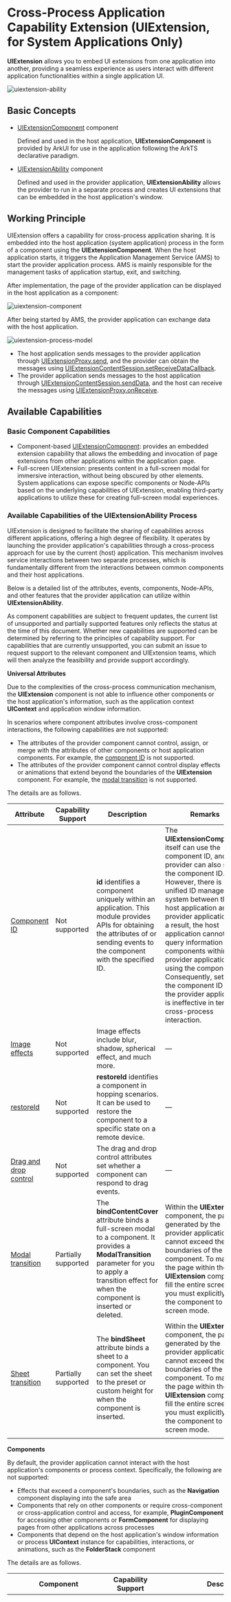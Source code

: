 # Cross-Process Application Capability Extension (UIExtension, for System Applications Only)

**UIExtension** allows you to embed UI extensions from one application into another, providing a seamless experience as users interact with different application functionalities within a single application UI.

![uiextension-ability](figures/uiextension-ability.png)

## Basic Concepts

- [UIExtensionComponent](../reference/apis-arkui/arkui-ts/ts-container-ui-extension-component-sys.md) component
	
  Defined and used in the host application, **UIExtensionComponent** is provided by ArkUI for use in the application following the ArkTS declarative paradigm.

- [UIExtensionAbility](../application-models/uiextensionability.md) component

  Defined and used in the provider application, **UIExtensionAbility** allows the provider to run in a separate process and creates UI extensions that can be embedded in the host application's window.


## Working Principle

UIExtension offers a capability for cross-process application sharing. It is embedded into the host application (system application) process in the form of a component using the **UIExtensionComponent**. When the host application starts, it triggers the Application Management Service (AMS) to start the provider application process. AMS is mainly responsible for the management tasks of application startup, exit, and switching.

After implementation, the page of the provider application can be displayed in the host application as a component:

![uiextension-component](figures/uiextension-component.png)

After being started by AMS, the provider application can exchange data with the host application.

![uiextension-process-model](figures/uiextension-process-model.png)

- The host application sends messages to the provider application through [UIExtensionProxy.send](../reference/apis-arkui/arkui-ts/ts-container-ui-extension-component-sys.md#send), and the provider can obtain the messages using [UIExtensionContentSession.setReceiveDataCallback](../reference/apis-ability-kit/js-apis-app-ability-uiExtensionContentSession-sys.md#setreceivedatacallback).
- The provider application sends messages to the host application through [UIExtensionContentSession.sendData](../reference/apis-ability-kit/js-apis-app-ability-uiExtensionContentSession-sys.md#senddata), and the host can receive the messages using [UIExtensionProxy.onReceive](../reference/apis-arkui/arkui-ts/ts-container-ui-extension-component-sys.md#onreceive).

## Available Capabilities

### Basic Component Capabilities

- Component-based [UIExtensionComponent](../reference/apis-arkui/arkui-ts/ts-container-ui-extension-component-sys.md): provides an embedded extension capability that allows the embedding and invocation of page extensions from other applications within the application page.
- Full-screen UIExtension: presents content in a full-screen modal for immersive interaction, without being obscured by other elements. System applications can expose specific components or Node-APIs based on the underlying capabilities of UIExtension, enabling third-party applications to utilize these for creating full-screen modal experiences.

### Available Capabilities of the UIExtensionAbility Process

UIExtension is designed to facilitate the sharing of capabilities across different applications, offering a high degree of flexibility. It operates by launching the provider application's capabilities through a cross-process approach for use by the current (host) application. This mechanism involves service interactions between two separate processes, which is fundamentally different from the interactions between common components and their host applications.

Below is a detailed list of the attributes, events, components, Node-APIs, and other features that the provider application can utilize within **UIExtensionAbility**.

As component capabilities are subject to frequent updates, the current list of unsupported and partially supported features only reflects the status at the time of this document. Whether new capabilities are supported can be determined by referring to the principles of capability support. For capabilities that are currently unsupported, you can submit an issue to request support to the relevant component and UIExtension teams, which will then analyze the feasibility and provide support accordingly.

**Universal Attributes**

Due to the complexities of the cross-process communication mechanism, the **UIExtension** component is not able to influence other components or the host application's information, such as the application context **UIContext** and application window information.

In scenarios where component attributes involve cross-component interactions, the following capabilities are not supported:

- The attributes of the provider component cannot control, assign, or merge with the attributes of other components or host application components. For example, the [component ID](../reference/apis-arkui/arkui-ts/ts-universal-attributes-component-id.md) is not supported.
- The attributes of the provider component cannot control display effects or animations that extend beyond the boundaries of the **UIExtension** component. For example, the [modal transition](../reference/apis-arkui/arkui-ts/ts-universal-attributes-modal-transition.md) is not supported.

The details are as follows.

| Attribute                                                    | Capability Support  | Description                                                  | Remarks                                                      |
| ------------------------------------------------------------ | ------------------- | ------------------------------------------------------------ | ------------------------------------------------------------ |
| [Component ID](../reference/apis-arkui/arkui-ts/ts-universal-attributes-component-id.md) | Not supported       | **id** identifies a component uniquely within an application. This module provides APIs for obtaining the attributes of or sending events to the component with the specified ID. | The **UIExtensionComponent** itself can use the component ID, and the provider can also set the component ID. However, there is no unified ID management system between the host application and the provider application. As a result, the host application cannot query information about components within the provider application using the component ID. Consequently, setting the component ID within the provider application is ineffective in terms of cross-process interaction. |
| [Image effects](../reference/apis-arkui/arkui-ts/ts-universal-attributes-image-effect.md)| Not supported  | Image effects include blur, shadow, spherical effect, and much more.      | —                                                            |
| [restoreId](../reference/apis-arkui/arkui-ts/ts-universal-attributes-restoreId.md) | Not supported       | **restoreId** identifies a component in hopping scenarios. It can be used to restore the component to a specific state on a remote device. | —                                                            |
| [Drag and drop control](../reference/apis-arkui/arkui-ts/ts-universal-attributes-drag-drop.md) | Not supported       | The drag and drop control attributes set whether a component can respond to drag events. | —                                                            |
| [Modal transition](../reference/apis-arkui/arkui-ts/ts-universal-attributes-modal-transition.md) | Partially supported | The **bindContentCover** attribute binds a full-screen modal to a component. It provides a **ModalTransition** parameter for you to apply a transition effect for when the component is inserted or deleted. | Within the **UIExtension** component, the pages generated by the provider application cannot exceed the boundaries of the component. To make the page within the **UIExtension** component fill the entire screen, you must explicitly set the component to full-screen mode. |
| [Sheet transition](../reference/apis-arkui/arkui-ts/ts-universal-attributes-sheet-transition.md) | Partially supported | The **bindSheet** attribute binds a sheet to a component. You can set the sheet to the preset or custom height for when the component is inserted. | Within the **UIExtension** component, the pages generated by the provider application cannot exceed the boundaries of the component. To make the page within the **UIExtension** component fill the entire screen, you must explicitly set the component to full-screen mode. |
|                                                              |                     |                                                              |                                                              |

**Components**

By default, the provider application cannot interact with the host application's components or process context. Specifically, the following are not supported:

- Effects that exceed a component's boundaries, such as the **Navigation** component displaying into the safe area
- Components that rely on other components or require cross-component or cross-application control and access, for example, **PluginComponent** for accessing other components or **FormComponent** for displaying pages from other applications across processes
- Components that depend on the host application's window information or process **UIContext** instance for capabilities, interactions, or animations, such as the **FolderStack** component

The details are as follows.

| Component                                                    | Capability Support  | Description                                                  | Remarks                                                      |
| ------------------------------------------------------------ | ------------------- | ------------------------------------------------------------ | ------------------------------------------------------------ |
| [PluginComponent (System API)](../reference/apis-arkui/arkui-ts/ts-basic-components-plugincomponent-sys.md) | Not supported       | **PluginComponent** enables users of the component to request both the component and the data it needs. The users send a component template and the corresponding data. It supports the SystemUI in integrating UI elements provided by various services through a plug-in-based approach. | 1. This component shares similarities with **UIExtension** and can be nested within other components. This nesting introduces additional complexity.<br>2. Since the provider of the **UIExtension** component operates in a separate process, it cannot access or interact with components within the host application by default. |
| [FormComponent (System API)](../reference/apis-arkui/arkui-ts/ts-basic-components-formcomponent-sys.md) | Not supported       | **FormComponent** is a component used to display widgets.    | This component facilitates cross-process component calls. However, nesting it within UIExtension can complicate the process relationships, potentially leading to functional and performance issues. |
| [IsolatedComponent (System API)](../reference/apis-arkui/arkui-ts/ts-container-isolated-component-sys.md) | Not supported       | **IsolatedComponent** is designed to support the embedding and display of UIs provided by independent .abc files within the current page, with the displayed content running in a restricted worker thread. | Due to its cross-application scheduling capability, UIExtension does not support nested launching of this component. |
| [FullScreenLaunchComponent](../reference/apis-arkui/arkui-ts/ohos-arkui-advanced-FullScreenLaunchComponent.md) | Not supported       | **FullScreenLaunchComponent** is a component designed for launching atomic services in full screen. If the invoked application (the one being launched) grants the invoker the authorization to run the atomic service in an embedded manner, the invoker can operate the atomic service in full-screen embedded mode. If authorization is not provided, the invoker will launch the atomic service in a pop-up manner. | Due to its cross-application scheduling capability, UIExtension does not support nested launching of this component. |
| [EmbeddedComponent](../reference/apis-arkui/arkui-ts/ts-container-embedded-component.md) | Not supported       | The **EmbeddedComponent** is a component used to embed into the current page the UI provided by another [EmbeddedUIExtensionAbility](../reference/apis-ability-kit/js-apis-app-ability-embeddedUIExtensionAbility.md) in the same application. The EmbeddedUIExtensionAbility runs in an independent process for UI layout and rendering. | Due to its cross-application scheduling capability, UIExtension does not support nested launching of this component. |
| [RemoteWindow](../reference/apis-arkui/arkui-ts/ts-basic-components-remotewindow-sys.md) | Not supported       | **RemoteWindow** is a component that enables remote management of application windows, offering the capability to create synchronized animations between the application window and components during application startup and exit. | The components in UIExtension are already in another process and cannot affect or control the host application's window. |
| [RichText](../reference/apis-arkui/arkui-ts/ts-basic-components-richtext.md) | Not supported       | The **RichText** component parses and displays HTML text.    | —                                                            |
| [FolderStack](../reference/apis-arkui/arkui-ts/ts-container-folderstack.md) | Not supported       | The **FolderStack** component extends the **Stack** component by adding the hover feature for foldable devices. With the **upperItems** parameter set, it can automatically avoid the crease area of the foldable device and move the content to the upper half screen. The **FolderStack** component is usually used in modular development scenarios where .abc file hot update is required. | The component's capabilities require linkage with the host application's window, necessitating access to the host application's main window information within the provider. Therefore, this component is not supported at present. |
| [XComponent](../reference/apis-arkui/arkui-ts/ts-basic-components-xcomponent.md) | Not supported       | The **XComponent** can accept and display the EGL/OpenGL ES and media data input. | —                                                            |
| [FormLink](../reference/apis-arkui/arkui-ts/ts-container-formlink.md) | Not supported       | The **FormLink** component is provided for interactions between static widgets and widget providers. It supports three types of events: router, message, and call. | This component facilitates cross-process component calls. However, nesting it within UIExtension can complicate the process relationships, potentially leading to functional and performance issues. |
| [HyperLink](../reference/apis-arkui/arkui-ts/ts-container-hyperlink.md) | Not supported       | The **Hyperlink** component implements a link from a location in the component to another location. | —                                                            |
| [ContextMenu](../reference/apis-arkui/arkui-ts/ts-methods-menu.md) | Not supported       | The menu bound to a component through [bindContextMenu](../reference/apis-arkui/arkui-ts/ts-universal-attributes-menu.md#bindcontextmenu12) on a page can be closed as needed. | —                                                            |
| [Alert Dialog Box (AlertDialog)](../reference/apis-arkui/arkui-ts/ts-methods-alert-dialog-box.md) | Partially supported | You can set the text content and response callback for an alert dialog box. If **showInSubWindow** is set to **true** in **UIExtension**, the dialog box is aligned with the host window based on **UIExtension**. | The dialog box achieves alignment with the host application's window by utilizing data obtained from **UIExtension** regarding the application's window. Yet, only window alignment is supported. |
| [Action Sheet (ActionSheet)](../reference/apis-arkui/arkui-ts/ts-methods-action-sheet.md) | Partially supported | An action sheet is a dialog box that displays actions a user can take. If **showInSubWindow** is set to **true** in **UIExtension**, the dialog box is aligned with the host window based on **UIExtension**. | The dialog box achieves alignment with the host application's window by utilizing data obtained from **UIExtension** regarding the application's window. Yet, only window alignment is supported. |
| [Custom Dialog Box](../reference/apis-arkui/arkui-ts/ts-methods-custom-dialog-box.md) | Partially supported | A custom dialog box is a dialog box you customize by using APIs of the **CustomDialogController** class. You can set the style and content to your preference for a custom dialog box. If **showInSubWindow** is set to **true** in **UIExtension**, the dialog box is aligned with the host window based on **UIExtension**. | The dialog box achieves alignment with the host application's window by utilizing data obtained from **UIExtension** regarding the application's window. Yet, only window alignment is supported. |
| [Navigation](../reference/apis-arkui/arkui-ts/ts-basic-components-navigation.md) | Partially supported | Since API version 11, this component supports the safe area attribute by default, with the default attribute value being **expandSafeArea([SafeAreaType.SYSTEM], [SafeAreaEdge.TOP, SafeAreaEdge.BOTTOM])**. You can override this attribute to change the default behavior. | 1. If **UIExtension** does not have modal or immersive settings configured, **Navigation** cannot extend into the safe area.<br>2. Routing to pages within the host application is not supported. |

**Node-API**

The capabilities provided by Node-APIs in the **UIExtension** scenario must account for their potential to extend beyond the current component and interact with the host application's components and process context. Specifically, the following are not supported.

- The API may require information from the host application's context or window, such as **UIContext**.
- The API may control or influence not just the component itself but also other components or aspects of the host application, such as UI appearance.

The details are as follows.

| Module                                                       | Capability Support  | Description                                                  | Remarks                                                      |
| ------------------------------------------------------------ | ------------------- | ------------------------------------------------------------ | ------------------------------------------------------------ |
| [Page Transition](../reference/apis-arkui/arkui-ts/ts-page-transition-animation.md) | Not supported       | You can customize the page entrance and exit animations in the **pageTransition** API for transition between pages. | —                                                            |
| [Implicit Shared Element Transition (geometryTransition)](../reference/apis-arkui/arkui-ts/ts-transition-animation-geometrytransition.md) | Not supported       | **geometryTransition** is used to create a smooth, seamless transition between views. By specifying the frame and position of the in and out components through **geometryTransition**, you can create a spatial linkage between the transition effects (such as opacity and scale) defined through the **transition** mechanism. In this way, you can guide the visual focus from the previous view (out component) to the new view (in component). | —                                                            |
| [componentUtils](../reference/apis-arkui/js-apis-arkui-componentUtils.md) | Not supported       | The **componentUtils** module provides API for obtaining the coordinates and size of the drawing area of a component. | The information obtained pertains to the window, and by default, it is the information about **WindowProxy** of the UIExtensionAbility, not the main window information of the host application. |
| [UIContext](../reference/apis-arkui/js-apis-arkui-UIContext.md) | Not supported       | **@ohos.window** adds the [getUIContext](../reference/apis-arkui/js-apis-window.md#getuicontext10) API in API version 10 for obtaining the **UIContext** object of a UI instance. The API provided by the **UIContext** object can be directly applied to the corresponding UI instance. | In the default **UIExtension** configuration, the provider lacks an actual window, and therefore it is not possible to obtain the correct **UIContext** through this API. |
| [DragController](../reference/apis-arkui/js-apis-arkui-dragController.md) | Not supported  | The **dragController** module provides APIs for initiating drag actions. When receiving a gesture event, such as a touch or long-press event, an application can initiate a drag action and carry drag information therein.<br>The functionality of this module depends on UI context. This means that the APIs of this module cannot be used in places where the [UI context is ambiguous](./arkts-global-interface.md). For details, see **UIContext**.| Drag event transmission between components relies on **UIContext** instances. Since the host and provider applications do not share the **UIContext** content, drag event transmission is not supported by default.|
| [@ohos.arkui.inspector (Layout Callback)](../reference/apis-arkui/js-apis-arkui-inspector.md) | Partially supported | The **Inspector** module provides APIs for registering the component layout and drawing completion callbacks. | If a UIExtension component is specified, all the component information in the UIExtension is expected to be obtained. This capability is not supported yet. The provider can use this capability internally. |
| [@ohos.arkui.performanceMonitor (Performance Monitoring)](../reference/apis-arkui/js-apis-arkui-performancemonitor-sys.md) | Not supported  | The **performanceMonitor** module provides APIs for performance monitoring indicators: response delay, completion delay, and frame loss rate.| —                                                            |
| [@ohos.font (Custom Font Registration)](../reference/apis-arkui/js-apis-font.md) | Not supported       | The **font** module provides APIs for registering custom fonts. | The registered fonts have a restricted scope, and the provider is unable to influence the font settings within the host application. |
| [PluginComponentManager](../reference/apis-arkui/js-apis-plugincomponent.md) | Not supported       | The **PluginComponentManager** module provides APIs for the **PluginComponent** user to request components and data and send component templates and data. | The provider component, residing in a separate process, is unable to access data from other components. As such, the capability to interact with the host application's components is not supported. |
| [@ohos.uiAppearance (UI Appearance) (System API)](../reference/apis-arkui/js-apis-uiappearance-sys.md) | Not supported       | The **uiAppearance** module provides basic capabilities for managing the system appearance. It allows for color mode configuration currently, and will introduce more features over time. | The provider application cannot influence the host application through this capability. |

## Constraints

**Security Capability Constraints**

The **UIExtensionComponent** (on the host side) can access applications that have integrated the UIExtensionAbility (on the provider side), offering a universal capability for application sharing. As UIExtension capabilities do not independently include a security mechanism, the provider application must utilize other ArkUI capabilities to protect against potential attacks from the host application, including scenarios with **CreateModalUIExtension**.

Considering the extensive capabilities of UIExtension (including those derived from UIExtension, such as those for **CreateModalUIExtension** in the system), if there are security concerns within the provider application that cannot be resolved within UIExtension, alternative approaches should be considered. Using UIExtension without proper security measures poses potential risks to both the provider and host applications.

**Usage modes:**

- **CreateModalUIExtension** (full-screen modal mode): **CreateModalUIExtension** is an inner class interface used exclusively by system applications to launch cross-process UIs through the development of Node-APIs or components. In this mode, a modal that overlays the application is created, preventing any components or windows from the host application from obscuring the UIExtension, and resizing of the component is not permitted.

- **UIExtensionComponent** (component mode): This mode is exclusively for system applications and can be used within applications through the ArkTS declarative paradigm. Integrated as a component, **UIExtensionComponent** allows for interaction effects similar to those of other components within the application.

In component mode, to avoid being obscured by the host application's subwindows:

- The provider application can determine, based on its service needs, whether to allow the host application to obscure the UI.

- A recommended measure to prevent obscuration is the use of the [hideNonSecureWindows](../reference/apis-arkui/js-apis-uiExtensionHost-sys.md#hidenonsecurewindows) API.

- This approach has a drawback: Once applied, it restricts the host application's interaction capabilities, as it can no longer create subwindows that could cover the provider application's window.

**Lock screen display control policy**:

To align with UIAbility specifications, applications hosting UIExtension components must possess the lock screen display permission to successfully render content above the lock screen. This control mechanism exclusively applies when the device is in a locked state with active security measures like PIN, fingerprint, or facial recognition, and the screen is turned on after the user locks the screen.
Only the UIAbility components of system applications can be launched on the lock screen. For UIExtension components, the required lock screen display permission is described as follows.

| Attributes    | Value                                                 |
| -------- | --------------------------------------------------- |
| Permission  | `ohos.permission.CALLED_UIEXTENSION_ON_LOCK_SCREEN` |
| APL | `SYSTEM_CORE`                                       |
| Grant mode| `SYSTEM_GRANT`                                      |
| Availability| `SYSTEM_APPLICATION`                                |

**Nesting Constraints**

UIExtension capabilities allow for a nested dependency chain as the following: application A (UIAbility) -> application B (UIExtensionAbility) -> application C (UIExtensionAbility). However, because of the cross-process nature, too many nesting levels can lead to a sharp decline in application interaction performance. Therefore, the following constraints are imposed:

- No more than three levels of nesting: Excessive nesting levels can lead to frequent cross-process interactions, degrading response performance and resulting in a poor user experience.
- No circular nesting allowed: Circular nesting, such as application A (UIAbility) -> application B (UIExtensionAbility) -> application C (UIExtensionAbility) -> back to application B (UIExtensionAbility), can cause application B to become unresponsive in synchronous processing scenarios, leading to potential deadlocks.

**Event Processing Mechanism Constraints**

Events are handled synchronously or asynchronously based on their use case:

- Interactions between the host process and the provider process are handled asynchronously by default: This avoids performance issues and deadlocks, which could affect the overall interaction experience.
- Synchronous event handling principles: Synchronous events are supported where they have a low trigger frequency and minimal performance impact; they should meet the actual use scenarios.

When using the UIExtension capabilities, comply with the following design constraints:

- Synchronous event handling scenarios: Performance issues due to deep nesting or functional issues due to circular nesting cannot be resolved by the UIExtension component mechanism. You need to analyze and resolve these issues based on their service scenarios, such as reducing nesting levels or using non-UIExtension component solutions.
- Asynchronous event handling scenarios: Both the UIExtension component and the host application's components may receive events simultaneously. You need to manage this based on the use scenario. For example, you can configure the host application components not to handle the events. If this is not feasible, you are advised to replace the UIExtension component to ensure a seamless interaction experience.

| Scenario         | Category                             | Supported or Not | Synchronous/Asynchronous (Host and Provider) | Remarks                                                      |
| ---------------- | ------------------------------------ | ---------------- | -------------------------------------------- | ------------------------------------------------------------ |
| Universal event  | Click event (**Click**)              | Supported        | Asynchronous                                 | —                                                            |
| Universal event  | Touch event (**Touch**)              | Supported        | Asynchronous                                 | —                                                            |
| Universal event  | Drag event (**onDrag*XXX***)         | Supported        | Asynchronous                                 | —                                                            |
| Universal event| Key event (**KeyEvent**)      | Supported    | Synchronous                     | Circular nesting or excessive nesting can cause unresponsiveness in applications. To address this issue, a default timeout mechanism is provided for managing waiting periods. If the timeout threshold is exceeded, the waiting is automatically aborted. From the perspective of the upper layer, this is treated as if the event was not processed at all.|
| Universal event| Focus event (**onFocus**/**onBlur**)| Supported    | Synchronous                     | Circular nesting or excessive nesting can cause unresponsiveness in applications. To address this issue, a default timeout mechanism is provided for managing waiting periods. If the timeout threshold is exceeded, the waiting is automatically aborted. From the perspective of the upper layer, this is treated as if the event was not processed at all.|
| Universal event  | Mouse event (**onHove**/**onMouse**) | Supported        | Asynchronous                                 | —                                                            |
| Gesture handling | —                                    | Supported        | Asynchronous                                 | —                                                            |
| Accessibility  | —                          | Supported    | Synchronous                     | Circular nesting or excessive nesting can cause unresponsiveness in applications. To address this issue, a default timeout mechanism is provided for managing waiting periods. If the timeout threshold is exceeded, the waiting is automatically aborted. From the perspective of the upper layer, this is treated as if the event was not processed at all.|

**Page Rendering Experience Constraints**

As UIExtension involves cross-process application calls, the processing between the host application process and the provider application process cannot be synchronized, leading to different experience issues compared to regular components. Be aware of the performance constraints of rendering pages across multiple processes with this component and take targeted measures.

- **Flickering white screen**: Initiating a new process through UIExtension to deliver functionality involves a sequence of steps – creation, launch, and page rendering – that require time to complete. During this period, users may notice a brief display of the **UIExtensionComponent**'s default white background, resulting in a flickering white screen.
- **Desynchronization between rendering and display**: When the host application page changes rapidly (such as during screen rotation or window resizing), there can be a desynchronization between the rendering of the host application page and the content displayed within the **UIExtension** component. This issue arises from cross-process interactions; while the provider application's process tasks are triggered by the host application, layout tasks are handled in the respective process's JavaScript thread. There is no guarantee of synchronization between the host application's and provider application's rendering tasks, resulting in desynchronization.



When developing the provider application, consider the following design constraints:

- Use scenarios with minimal layout changes.
- When layout changes occur, the provider application's JavaScript thread should execute as few tasks as possible to ensure that it can respond to layout change tasks promptly.

You can mitigate the flickering white screen issue with the provider application in the following ways:

- Adjust the background color of the UIExtensionComponent (for instructions, see [Background](../reference/apis-arkui/arkui-ts/ts-universal-attributes-background.md)) to match the background color of the host application's and provider application's pages, to deliver a seamless transition and prevent noticeable changes during the loading process.
- Utilize the [placeholder](../reference/apis-arkui/arkui-ts/ts-container-ui-extension-component-sys.md#uiextensionoptions11) mechanism provided by this component to configure a custom UI, which will be displayed before the provider application page is fully displayed.

If the mitigation does not fully meet the application's interaction requirements due to the constraints of cross-process capabilities, it is recommended that you consider alternative solutions.